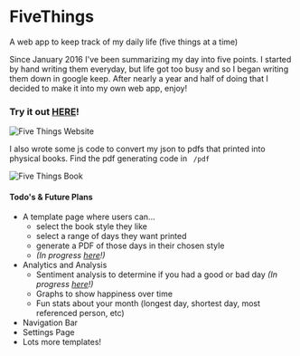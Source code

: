 # FiveThings
A web app to keep track of my daily life (five things at a time)

Since January 2016 I've been summarizing my day into five points. I started by hand writing them everyday, but life got too busy and so I began writing them down in google keep. After nearly a year and half of doing that I decided to make it into my own web app, enjoy!

### Try it out [HERE](https://five--things.herokuapp.com/)!

![Five Things Website](https://raw.githubusercontent.com/alisonthemonster/FiveThings/830c00aee814ec8efe2b67fc153c8223a0e455f6/static/images/Screen%20Shot%202017-11-08%20at%2010.32.56%20PM.png)


I also wrote some js code to convert my json to pdfs that printed into physical books. Find the pdf generating code in `` /pdf`` 


![Five Things Book](http://i.imgur.com/kMMbRY9.gif)


#### Todo's & Future Plans
* A template page where users can...  
  * select the book style they like
  * select a range of days they want printed
  * generate a PDF of those days in their chosen style
  * *(In progress [here](https://five--things.herokuapp.com/templates)!)*
* Analytics and Analysis
  * Sentiment analysis to determine if you had a good or bad day *(In progress [here](https://five--things.herokuapp.com/analyze)!)*
  * Graphs to show happiness over time
  * Fun stats about your month (longest day, shortest day, most referenced person, etc)
* Navigation Bar
* Settings Page
* Lots more templates! 
